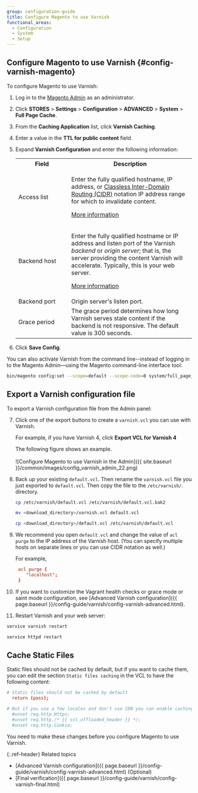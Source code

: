 ```yaml
---
group: configuration-guide
title: Configure Magento to use Varnish
functional_areas:
  - Configuration
  - System
  - Setup
---
```

## Configure Magento to use Varnish {#config-varnish-magento}

To configure Magento to use Varnish:

1. Log in to the [Magento Admin](https://glossary.magento.com/magento-admin) as an administrator.
2. Click **STORES** > **Settings** > **Configuration** > **ADVANCED** > **System** > **Full Page Cache**.
3. From the **Caching Application** list, click **Varnish Caching**.
4. Enter a value in the **TTL for public content** field.
5. Expand **Varnish Configuration** and enter the following information:

   <table>
   <col width="30%" />
     <col width="70%" />
   <tbody>
      <tr>
         <th>Field</th>
         <th>Description</th>
      </tr>
   <tr>
      <td>Access list</td>
      <td><p>Enter the fully qualified hostname, IP address, or <a href="https://www.digitalocean.com/community/tutorials/understanding-ip-addresses-subnets-and-cidr-notation-for-networking">Classless Inter-Domain Routing (CIDR)</a> notation IP address range for which to invalidate content.</p>
         <p><a href="https://www.varnish-cache.org/docs/3.0/tutorial/purging.html">More information</a></p></td>
   </tr>
   <tr>
      <td>Backend host</td>
      <td><p>Enter the fully qualified hostname or IP address and listen port of the Varnish <em>backend</em> or <em>origin server</em>; that is, the server providing the content Varnish will accelerate. Typically, this is your web server. </p>
      <p><a href="https://www.varnish-cache.org/docs/trunk/users-guide/vcl-backends.html">More information</a></p></td>
   </tr>
   <tr>
      <td>Backend port</td>
      <td>Origin server's listen port.</td>
   </tr>
   <tr>
      <td>Grace period</td>
      <td>The grace period determines how long Varnish serves stale content if the backend is not responsive. The default value is 300 seconds.</td>
      </tr>
      </tbody>
   </table>

6. Click **Save Config**.

You can also activate Varnish from the command line--instead of logging in to the Magento Admin—using the Magento command-line interface tool:

```bash
bin/magento config:set --scope=default --scope-code=0 system/full_page_cache/caching_application 2
```

## Export a Varnish configuration file

To export a Varnish configuration file from the Admin panel:

7. Click one of the export buttons to create a <code>varnish.vcl</code> you can use with Varnish.

   For example, if you have Varnish 4, click **Export VCL for Varnish 4**

   The following figure shows an example.<br><br>
   ![Configure Magento to use Varnish in the Admin]({{ site.baseurl }}/common/images/config_varnish_admin_22.png)

8. Back up your existing <code>default.vcl</code>. Then rename the <code>varnish.vcl</code> file you just exported to <code>default.vcl</code>. Then copy the file to the <code>/etc/varnish/</code>. directory.

   ```bash
   cp /etc/varnish/default.vcl /etc/varnish/default.vcl.bak2
   ```

   ```bash
   mv <download_directory>/varnish.vcl default.vcl
   ```

   ```bash
   cp <download_directory>/default.vcl /etc/varnish/default.vcl
   ```

9. We recommend you open `default.vcl` and change the value of `acl purge` to the IP address of the Varnish host. (You can specify multiple hosts on separate lines or you can use CIDR notation as well.)

   For example,

   ```conf
    acl purge {
       "localhost";
    }
   ```

10. If you want to customize the Vagrant health checks or grace mode or saint mode configuration, see [Advanced Varnish configuration]({{ page.baseurl }}/config-guide/varnish/config-varnish-advanced.html).

11. Restart Varnish and your web server:

   ```bash
   service varnish restart
   ```

   ```bash
   service httpd restart
   ```

## Cache Static Files

Static files should not be cached by default, but if you want to cache them, you can edit the section `Static files caching` in the VCL to have the following content:

```conf
# Static files should not be cached by default
  return (pass);

# But if you use a few locales and don't use CDN you can enable caching static files by commenting previous line (#return (pass);) and uncommenting next 3 lines
  #unset req.http.Https;
  #unset req.http./* {{ ssl_offloaded_header }} */;
  #unset req.http.Cookie;
```

You need to make these changes before you configure Magento to use Varnish.

{:.ref-header}
Related topics

- [Advanced Varnish configuration]({{ page.baseurl }}/config-guide/varnish/config-varnish-advanced.html) (Optional)
- [Final verification]({{ page.baseurl }}/config-guide/varnish/config-varnish-final.html)
